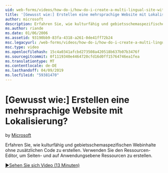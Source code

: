```yaml
---
uid: web-forms/videos/how-do-i/how-do-i-create-a-multi-lingual-site-with-localization
title: '[Gewusst wie:] Erstellen eine mehrsprachige Website mit Lokalisierung? | Microsoft-Dokumentation'
author: microsoft
description: Erfahren Sie, wie kulturfähig und gebietsschemaspezifischen Webinhalte ohne zusätzlichen Code zu erstellen. Verwenden Sie den Ressourcen-Editor, um Seiten- und auf Anwendungsebene erstellen...
ms.author: riande
ms.date: 01/06/2006
ms.assetid: 93190bb9-83fa-4318-a261-0de41ff72b24
msc.legacyurl: /web-forms/videos/how-do-i/how-do-i-create-a-multi-lingual-site-with-localization
msc.type: video
ms.openlocfilehash: 15c4a0341afcbd273508a420518b637b07b3476f
ms.sourcegitcommit: 0f1119340e4464720cfd16d0ff15764746ea1fea
ms.translationtype: MT
ms.contentlocale: de-DE
ms.lasthandoff: 04/09/2019
ms.locfileid: "59381470"
---
```

# <a name="how-do-i-create-a-multi-lingual-site-with-localization"></a>[Gewusst wie:] Erstellen eine mehrsprachige Website mit Lokalisierung?

by [Microsoft](https://github.com/microsoft)

Erfahren Sie, wie kulturfähig und gebietsschemaspezifischen Webinhalte ohne zusätzlichen Code zu erstellen. Verwenden Sie den Ressourcen-Editor, um Seiten- und auf Anwendungsebene Ressourcen zu erstellen.

[&#9654;Sehen Sie sich Video (13 Minuten)](https://channel9.msdn.com/Blogs/ASP-NET-Site-Videos/how-do-i-create-a-multi-lingual-site-with-localization)

